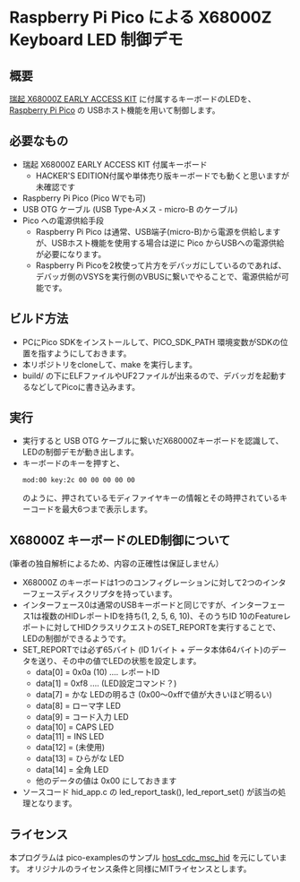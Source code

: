 # Raspberry Pi Pico による X68000Z Keyboard LED 制御デモ

## 概要

[瑞起 X68000Z EARLY ACCESS KIT](https://www.zuiki.co.jp/x68000z/) に付属するキーボードのLEDを、 [Raspberry Pi Pico](https://www.raspberrypi.com/products/raspberry-pi-pico/) の USBホスト機能を用いて制御します。

## 必要なもの

* 瑞起 X68000Z EARLY ACCESS KIT 付属キーボード
  * HACKER'S EDITION付属や単体売り版キーボードでも動くと思いますが未確認です
* Raspberry Pi Pico (Pico Wでも可)
* USB OTG ケーブル (USB Type-Aメス - micro-B のケーブル)
* Pico への電源供給手段
  * Raspberry Pi Pico は通常、USB端子(micro-B)から電源を供給しますが、USBホスト機能を使用する場合は逆に Pico からUSBへの電源供給が必要になります。
  * Raspberry Pi Picoを2枚使って片方をデバッガにしているのであれば、デバッガ側のVSYSを実行側のVBUSに繋いでやることで、電源供給が可能です。

## ビルド方法

* PCにPico SDKをインストールして、PICO_SDK_PATH 環境変数がSDKの位置を指すようにしておきます。
* 本リポジトリをcloneして、make を実行します。
* build/ の下にELFファイルやUF2ファイルが出来るので、デバッガを起動するなどしてPicoに書き込みます。

## 実行

* 実行すると USB OTG ケーブルに繋いだX68000Zキーボードを認識して、LEDの制御デモが動き出します。
* キーボードのキーを押すと、
  ```
  mod:00 key:2c 00 00 00 00 00
  ```
  のように、押されているモディファイヤキーの情報とその時押されているキーコードを最大6つまで表示します。

## X68000Z キーボードのLED制御について

(筆者の独自解析によるため、内容の正確性は保証しません）

* X68000Z のキーボードは1つのコンフィグレーションに対して2つのインターフェースディスクリプタを持っています。
* インターフェース0は通常のUSBキーボードと同じですが、インターフェース1は複数のHIDレポートIDを持ち(1, 2, 5, 6, 10)、そのうちID 10のFeatureレポートに対してHIDクラスリクエストのSET_REPORTを実行することで、LEDの制御ができるようです。
* SET_REPORTでは必ず65バイト (ID 1バイト + データ本体64バイト)のデータを送り、その中の値でLEDの状態を設定します。
  * data[0] = 0x0a (10) .... レポートID
  * data[1] = 0xf8      .... (LED設定コマンド？)
  * data[7] = かな LEDの明るさ (0x00～0xffで値が大きいほど明るい)
  * data[8] = ローマ字 LED
  * data[9] = コード入力 LED
  * data[10] = CAPS LED
  * data[11] = INS LED
  * data[12] = (未使用)
  * data[13] = ひらがな LED
  * data[14] = 全角 LED
  * 他のデータの値は 0x00 にしておきます
* ソースコード hid_app.c の led_report_task(), led_report_set() が該当の処理となります。

## ライセンス

本プログラムは pico-examplesのサンプル [host_cdc_msc_hid](https://github.com/raspberrypi/pico-examples/tree/master/usb/host/host_cdc_msc_hid) を元にしています。
オリジナルのライセンス条件と同様にMITライセンスとします。
